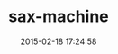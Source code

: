 ---
layout: post
title:  "sax-machine"
repo:   "pauldix/sax-machine"
date:   2015-02-18 17:24:58
gemurl: http://github.com/pauldix/sax-machine
---